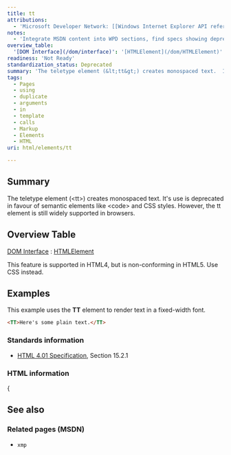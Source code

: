 ```yaml
---
title: tt
attributions:
  - 'Microsoft Developer Network: [[Windows Internet Explorer API reference](http://msdn.microsoft.com/en-us/library/ie/hh828809%28v=vs.85%29.aspx) Article]'
notes:
  - 'Integrate MSDN content into WPD sections, find specs showing deprecated status, create live example comparing deprecated and recommended ways to create monospaced text'
overview_table:
  '[DOM Interface](/dom/interface)': '[HTMLElement](/dom/HTMLElement)'
readiness: 'Not Ready'
standardization_status: Deprecated
summary: 'The teletype element (&lt;tt&gt;) creates monospaced text.  It''s use is deprecated in favour of semantic elements like &lt;code&gt; and CSS styles.  However, the tt element is still widely supported in browsers.'
tags:
  - Pages
  - using
  - duplicate
  - arguments
  - in
  - template
  - calls
  - Markup
  - Elements
  - HTML
uri: html/elements/tt

---
```

## <span>Summary</span>

The teletype element (&lt;tt&gt;) creates monospaced text. It's use is deprecated in favour of semantic elements like &lt;code&gt; and CSS styles. However, the tt element is still widely supported in browsers.

## <span>Overview Table</span>

[DOM Interface](/dom/interface)
:   [HTMLElement](/dom/HTMLElement)

This feature is supported in HTML4, but is non-conforming in HTML5. Use CSS instead.

## <span>Examples</span>

This example uses the **TT** element to render text in a fixed-width font.

``` html
<TT>Here's some plain text.</TT>
```

### <span>Standards information</span>

-   [HTML 4.01 Specification](http://go.microsoft.com/fwlink/p/?linkid=25320), Section 15.2.1

### <span>HTML information</span>

{

## <span>See also</span>

### <span>Related pages (MSDN)</span>

-   `xmp`
